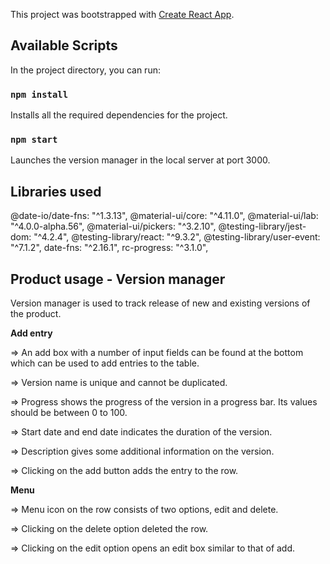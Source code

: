 This project was bootstrapped with [Create React App](https://github.com/facebook/create-react-app).

## Available Scripts

In the project directory, you can run:

### `npm install`

Installs all the required dependencies for the project.

### `npm start`

Launches the version manager in the local server at port 3000.

## Libraries used

@date-io/date-fns: "^1.3.13",
@material-ui/core: "^4.11.0",
@material-ui/lab: "^4.0.0-alpha.56",
@material-ui/pickers: "^3.2.10",
@testing-library/jest-dom: "^4.2.4",
@testing-library/react: "^9.3.2",
@testing-library/user-event: "^7.1.2",
date-fns: "^2.16.1",
rc-progress: "^3.1.0",

## Product usage - Version manager

Version manager is used to track release of new and existing versions of the product.

**Add entry**

=> An add box with a number of input fields can be found at the bottom which can be used to add entries to the table.

=> Version name is unique and cannot be duplicated.

=> Progress shows the progress of the version in a progress bar. Its values should be between 0 to 100.

=> Start date and end date indicates the duration of the version. 

=> Description gives some additional information on the version.

=> Clicking on the add button adds the entry to the row.

**Menu**

=> Menu icon on the row consists of two options, edit and delete.

=> Clicking on the delete option deleted the row.

=> Clicking on the edit option opens an edit box similar to that of add.



